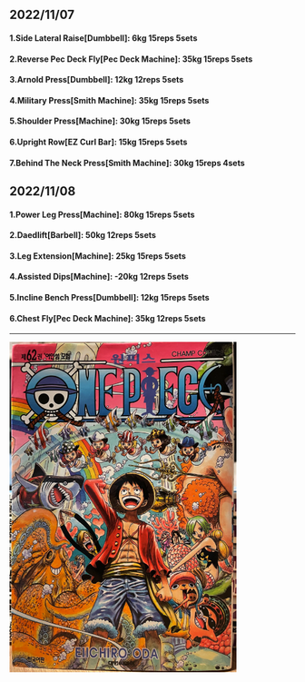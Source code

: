 ## 2022/11/07
#### 1.Side Lateral Raise\[Dumbbell\]: 6kg 15reps 5sets
#### 2.Reverse Pec Deck Fly\[Pec Deck Machine\]: 35kg 15reps 5sets
#### 3.Arnold Press\[Dumbbell\]: 12kg 12reps 5sets
#### 4.Military Press\[Smith Machine\]: 35kg 15reps 5sets
#### 5.Shoulder Press\[Machine\]: 30kg 15reps 5sets
#### 6.Upright Row\[EZ Curl Bar\]: 15kg 15reps 5sets
#### 7.Behind The Neck Press\[Smith Machine\]: 30kg 15reps 4sets

## 2022/11/08
#### 1.Power Leg Press\[Machine\]: 80kg 15reps 5sets
#### 2.Daedlift\[Barbell\]: 50kg 12reps 5sets
#### 3.Leg Extension\[Machine\]: 25kg 15reps 5sets
#### 4.Assisted Dips\[Machine\]: -20kg 12reps 5sets
#### 5.Incline Bench Press\[Dumbbell\]: 12kg 15reps 5sets
#### 6.Chest Fly\[Pec Deck Machine\]: 35kg 12reps 5sets

---

<img src='../_resources/__062.png' width='400px' />
